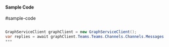 #### Sample Code
#sample-code 

```C#

GraphServiceClient graphClient = new GraphServiceClient();
var replies = await graphClient.Teams.Teams.Channels.Channels.Messages.Messages.Replies.Request().GetAsync();
*** 

```
